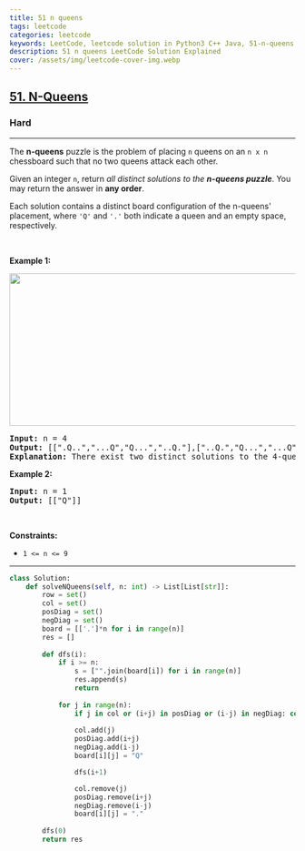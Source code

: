 ```yaml
---
title: 51 n queens
tags: leetcode
categories: leetcode
keywords: LeetCode, leetcode solution in Python3 C++ Java, 51-n-queens solution
description: 51 n queens LeetCode Solution Explained
cover: /assets/img/leetcode-cover-img.webp
---
```





<h2><a href="https://leetcode.com/problems/n-queens/">51. N-Queens</a></h2><h3>Hard</h3><hr><div><p>The <strong>n-queens</strong> puzzle is the problem of placing <code>n</code> queens on an <code>n x n</code> chessboard such that no two queens attack each other.</p>

<p>Given an integer <code>n</code>, return <em>all distinct solutions to the <strong>n-queens puzzle</strong></em>. You may return the answer in <strong>any order</strong>.</p>

<p>Each solution contains a distinct board configuration of the n-queens' placement, where <code>'Q'</code> and <code>'.'</code> both indicate a queen and an empty space, respectively.</p>

<p>&nbsp;</p>
<p><strong>Example 1:</strong></p>
<img alt="" src="https://assets.leetcode.com/uploads/2020/11/13/queens.jpg" style="width: 600px; height: 268px;">
<pre><strong>Input:</strong> n = 4
<strong>Output:</strong> [[".Q..","...Q","Q...","..Q."],["..Q.","Q...","...Q",".Q.."]]
<strong>Explanation:</strong> There exist two distinct solutions to the 4-queens puzzle as shown above
</pre>

<p><strong>Example 2:</strong></p>

<pre><strong>Input:</strong> n = 1
<strong>Output:</strong> [["Q"]]
</pre>

<p>&nbsp;</p>
<p><strong>Constraints:</strong></p>

<ul>
	<li><code>1 &lt;= n &lt;= 9</code></li>
</ul>
</div>

---




```python
class Solution:
    def solveNQueens(self, n: int) -> List[List[str]]:
        row = set()
        col = set()
        posDiag = set()
        negDiag = set()
        board = [['.']*n for i in range(n)]
        res = []
        
        def dfs(i):
            if i >= n: 
                s = ["".join(board[i]) for i in range(n)]
                res.append(s)
                return
            
            for j in range(n):
                if j in col or (i+j) in posDiag or (i-j) in negDiag: continue
                
                col.add(j)
                posDiag.add(i+j)
                negDiag.add(i-j)
                board[i][j] = "Q"

                dfs(i+1)

                col.remove(j)
                posDiag.remove(i+j)
                negDiag.remove(i-j)
                board[i][j] = "."
        
        dfs(0)
        return res

```
